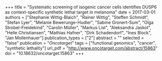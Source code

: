 +++
title = "Systematic screening of isogenic cancer cells identifies DUSP6 as context-specific synthetic lethal target in melanoma"
date = 2017-03-01
authors = ["Stephanie Wittig-Blaich", "Rainer Wittig", "Steffen Schmidt", "Stefan Lyer", "Melanie Bewerunge-Hudler", "Sabine Gronert-Sum", "Olga Strobel-Freidekind", "Carolin Müller", "Markus List", "Aleksandra Jaskot", "Helle Christiansen", "Mathias Hafner", "Dirk Schadendorf", "Ines Block", "Jan Mollenhauer"]
publication_types = ["2"]
abstract = ""
selected = "false"
publication = "*Oncotarget*"
tags = ["functional genomics", "cancer", "synthetic lethality"]
url_pdf = "http://www.oncotarget.com/abstract/15863"
doi = "10.18632/oncotarget.15863"
+++

